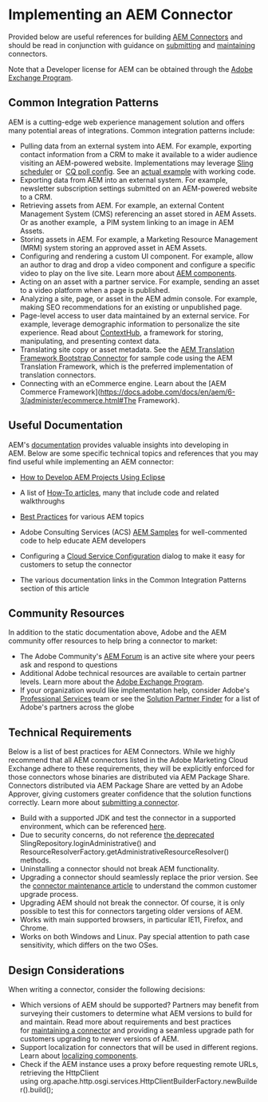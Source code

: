 Implementing an AEM Connector
=============================

<script src="test.js" ></script>

Provided below are useful references for building [AEM Connectors](www.adobe.io/apis/experiencecloud/aem/aemconnectors.html) and should be read in conjunction with guidance on [submitting](submit.md) and [maintaining](maintain.md) connectors.

Note that a Developer license for AEM can be obtained through the [Adobe Exchange Program](https://marketing.adobe.com/resources/content/resources/exchange-partner-program.html).

Common Integration Patterns
---------------------------

AEM is a cutting-edge web experience management solution and offers many potential areas of integrations. Common integration patterns include:

*   Pulling data from an external system into AEM. For example, exporting contact information from a CRM to make it available to a wider audience visiting an AEM-powered website. Implementations may leverage [Sling scheduler](https://helpx.adobe.com/experience-manager/using/aem-first-components1.html) or  [CQ poll config](http://blogs.adobe.com/experiencedelivers/experience-management/example-of-cq-poll-config/). See an [actual example](https://github.com/knennigtri/Import-Evernote-into-AEM) with working code.
*   Exporting data from AEM into an external system. For example, newsletter subscription settings submitted on an AEM-powered website to a CRM.
*   Retrieving assets from AEM. For example, an external Content Management System (CMS) referencing an asset stored in AEM Assets. Or as another example,  a PIM system linking to an image in AEM Assets.
*   Storing assets in AEM. For example, a Marketing Resource Management (MRM) system storing an approved asset in AEM Assets.
*   Configuring and rendering a custom UI component. For example, allow an author to drag and drop a video component and configure a specific video to play on the live site. Learn more about [AEM components](https://docs.adobe.com/docs/en/aem/6-3/develop/components/components-basics.html).
*   Acting on an asset with a partner service. For example, sending an asset to a video platform when a page is published.
*   Analyzing a site, page, or asset in the AEM admin console. For example, making SEO recommendations for an existing or unpublished page.
*   Page-level access to user data maintained by an external service. For example, leverage demographic information to personalize the site experience. Read about [ContextHub](https://docs.adobe.com/docs/en/aem/6-3/develop/personalization/contexthub.html), a framework for storing, manipulating, and presenting context data. 
*   Translating site copy or asset metadata. See the [AEM Translation Framework Bootstrap Connector](https://github.com/Adobe-Marketing-Cloud/aem-translation-framework-bootstrap-connector) for sample code using the AEM Translation Framework, which is the preferred implementation of translation connectors.
*   Connecting with an eCommerce engine. Learn about the [AEM Commerce Framework](https://docs.adobe.com/docs/en/aem/6-3/administer/ecommerce.html#The Framework).

Useful Documentation
--------------------

AEM's [documentation](https://docs.adobe.com/content/docs/en/aem/6-3.html) provides valuable insights into developing in AEM. Below are some specific technical topics and references that you may find useful while implementing an AEM connector:

*   [How to Develop AEM Projects Using Eclipse](https://docs.adobe.com/docs/en/aem/6-3/develop/dev-tools/howto-projects-eclipse.html)
*   A list of [How-To articles](https://helpx.adobe.com/experience-manager/topics/how-to.html), many that include code and related walkthroughs
*   [Best Practices](https://docs.adobe.com/docs/en/aem/6-3/develop/best-practices.html) for various AEM topics
*   Adobe Consulting Services (ACS) [AEM Samples](http://adobe-consulting-services.github.io/acs-aem-samples/) for well-commented code to help educate AEM developers
*   Configuring a [Cloud Service Configuration](https://docs.adobe.com/docs/en/aem/6-3/develop/extending/cloud-service-configurations.html) dialog to make it easy for customers to setup the connector

*   The various documentation links in the Common Integration Patterns section of this article

Community Resources 
--------------------

In addition to the static documentation above, Adobe and the AEM community offer resources to help bring a connector to market:

*   The Adobe Community's [AEM Forum](http://help-forums.adobe.com/content/adobeforums/en/experience-manager-forum/adobe-experience-manager.html) is an active site where your peers ask and respond to questions
*   Additional Adobe technical resources are available to certain partner levels. Learn more about the [Adobe Exchange Program](https://marketing.adobe.com/resources/content/resources/exchange-partner-program.html).
*   If your organization would like implementation help, consider Adobe's [Professional Services](http://www.adobe.com/marketing-cloud/service-support/professional-consulting-training.html) team or see the [Solution Partner Finder](https://solutionpartners.adobe.com/home/partnerFinder.html) for a list of Adobe's partners across the globe

Technical Requirements
----------------------

Below is a list of best practices for AEM Connectors. While we highly recommend that all AEM connectors listed in the Adobe Marketing Cloud Exchange adhere to these requirements, they will be explicitly enforced for those connectors whose binaries are distributed via AEM Package Share. Connectors distributed via AEM Package Share are vetted by an Adobe Approver, giving customers greater confidence that the solution functions correctly. Learn more about [submitting a connector](submit.md).

*   Build with a supported JDK and test the connector in a supported environment, which can be referenced [here](https://docs.adobe.com/docs/en/aem/6-3/deploy/technical-requirements.html).
*   Due to security concerns, do not reference [the deprecated](http://sling.apache.org/documentation/the-sling-engine/service-authentication.html#deprecation-of-administrative-authentication) SlingRepository.loginAdministrative() and ResourceResolverFactory.getAdministrativeResourceResolver() methods.
*   Uninstalling a connector should not break AEM functionality.
*   Upgrading a connector should seamlessly replace the prior version. See the [connector maintenance article](maintain.md) to understand the common customer upgrade process. 
*   Upgrading AEM should not break the connector. Of course, it is only possible to test this for connectors targeting older versions of AEM.   
*   Works with main supported browsers, in particular IE11, Firefox, and Chrome.
*   Works on both Windows and Linux. Pay special attention to path case sensitivity, which differs on the two OSes.

Design Considerations
---------------------

When writing a connector, consider the following decisions:

*   Which versions of AEM should be supported? Partners may benefit from surveying their customers to determine what AEM versions to build for and maintain. Read more about requirements and best practices for [maintaining a connector](maintain.md) and providing a seamless upgrade path for customers upgrading to newer versions of AEM.
*   Support localization for connectors that will be used in different regions. Learn about [localizing components](https://docs.adobe.com/docs/en/aem/6-3/develop/components/i18n.html).
*   Check if the AEM instance uses a proxy before requesting remote URLs, retrieving the HttpClient using org.apache.http.osgi.services.HttpClientBuilderFactory.newBuilder().build();
